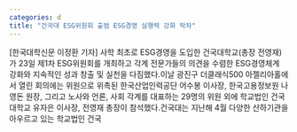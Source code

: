 ```yaml
---
categories: d
title: "건국대 ESG위원회 출범 ESG경영 실행력 강화 박차"
---
```

[한국대학신문 이정환 기자] 사학 최초로 ESG경영을 도입한 건국대학교(총장 전영재)가 23일 제1차 ESG위원회를 개최하고 각계 전문가들의 의견을 수렴한 ESG경영체계 강화와 지속적인 성과 창출 및 실천을 다짐했다.이날 광진구 더클래식500 아젤리아홀에서 열린 회의에는 위원으로 위촉된 한국산업인력공단 어수봉 이사장, 한국고용정보원 나영돈 원장, 그리고 노사와 언론, 사회 각계를 대표하는 29명의 위원 외에 학교법인 건국대학교 유자은 이사장, 전영재 총장이 참석했다.건국대는 지난해 4월 다양한 산하기관을 아우르고 있는 학교법인 건국